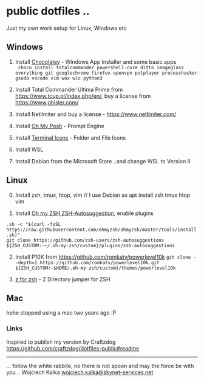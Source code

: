# public dotfiles .. 
Just my own work setup for Linux, Windows etc



## Windows

1. Install [Chocolatey](https://chocolatey.org/) - Windows App Installer and some basic apps <br>
` choco install totalcommander powershell-core ditto imageglass everything git googlechrome firefox openvpn potplayer processhacker gsudo vscode vim wox wlc python3`

2. Install Total Commander Ultima Prime from https://www.tcup.pl/index.php/en/, buy a license from https://www.ghisler.com/                                                                                                                               
3. Install Netlimiter and buy a license - https://www.netlimiter.com/

4. Install [Oh My Posh](https://ohmyposh.dev/) - Prompt Engine

5. Install [Terminal Icons](https://github.com/devblackops/Terminal-Icons) - Folder and File Icons

6. Install WSL 

7. Install Debian from the Microsoft Store ..and change WSL to Version II

## Linux

0. Install zsh, tmux, htop, vim // I use Debian so apt install zsh tmux htop vim 

1. Install [Oh my ZSH](https://ohmyz.sh),[ZSH-Autosuggestion](https://github.com/zsh-users/zsh-autosuggestions),  enable plugins<br>

`.sh -c "$(curl -fsSL https://raw.githubusercontent.com/ohmyzsh/ohmyzsh/master/tools/install.sh)"` <br>
`git clone https://github.com/zsh-users/zsh-autosuggestions ${ZSH_CUSTOM:-~/.oh-my-zsh/custom}/plugins/zsh-autosuggestions` <br>


2. Install P10K from https://github.com/romkatv/powerlevel10k
`git clone --depth=1 https://github.com/romkatv/powerlevel10k.git ${ZSH_CUSTOM:-$HOME/.oh-my-zsh/custom}/themes/powerlevel10k` <br>

3. [z for zsh](https://github.com/agkozak/zsh-z) - Z Directory jumper for ZSH
 
## Mac 
 
hehe stopped using a mac two years ago :P 


### Links
Inspired to publish my version by Craftzdog
https://github.com/craftzdog/dotfiles-public#readme

---
... follow the white rabbite, no there is not spoon and may the force be with you .. 
Wojciech Kalka <wojciech.kalka@skynet-services.net>
